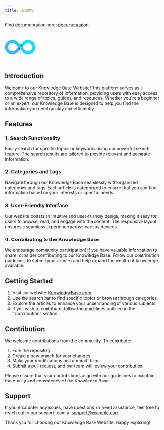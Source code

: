 ```yaml
---
title: README
---
```

Find documentation here: [documentation](https://quartz.jzhao.xyz)

![1707827649257](image/index/1707827649257.png)

## Introduction

Welcome to our Knowledge Base Website! This platform serves as a comprehensive repository of information, providing users with easy access to a wide range of topics, guides, and resources. Whether you're a beginner or an expert, our Knowledge Base is designed to help you find the information you need quickly and efficiently.

## Features

### 1. Search Functionality

Easily search for specific topics or keywords using our powerful search feature. The search results are tailored to provide relevant and accurate information.

### 2. Categories and Tags

Navigate through our Knowledge Base seamlessly with organized categories and tags. Each article is categorized to ensure that you can find information based on your interests or specific needs.

### 3. User-Friendly Interface

Our website boasts an intuitive and user-friendly design, making it easy for users to browse, read, and engage with the content. The responsive layout ensures a seamless experience across various devices.

### 4. Contributing to the Knowledge Base

We encourage community participation! If you have valuable information to share, consider contributing to our Knowledge Base. Follow our contribution guidelines to submit your articles and help expand the wealth of knowledge available.

## Getting Started

1. Visit our website: [KnowledgeBase.com](https://www.example.com/)
2. Use the search bar to find specific topics or browse through categories.
3. Explore the articles to enhance your understanding of various subjects.
4. If you wish to contribute, follow the guidelines outlined in the "Contribution" section.

## Contribution

We welcome contributions from the community. To contribute:

1. Fork the repository.
2. Create a new branch for your changes.
3. Make your modifications and commit them.
4. Submit a pull request, and our team will review your contribution.

Please ensure that your contributions align with our guidelines to maintain the quality and consistency of the Knowledge Base.

## Support

If you encounter any issues, have questions, or need assistance, feel free to reach out to our support team at [support@example.com]().

Thank you for choosing our Knowledge Base Website. Happy exploring!
